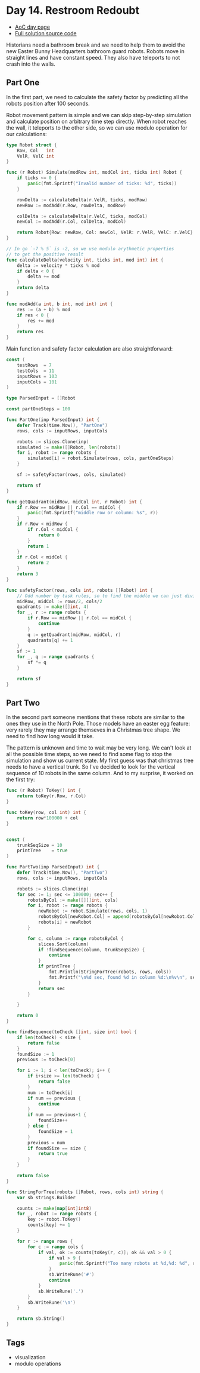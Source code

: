 # Day 14. Restroom Redoubt
- [AoC day page](https://adventofcode.com/2024/day/14)
- [Full solution source code](https://github.com/insomnes/aoc/tree/main/2024/14_restroom)

Historians need a bathroom break and we need to help them to avoid the new Easter Bunny
Headquarters bathroom guard robots. Robots move in straight lines and have constant speed.
They also have teleports to not crash into the walls.

## Part One
In the first part, we need to calculate the safety factor by predicting all the robots
position after 100 seconds.

Robot movement pattern is simple and we can skip step-by-step simulation and calculate
position on arbitrary time step directly. When robot reaches the wall, it teleports
to the other side, so we can use modulo operation for our calculations:

```go
type Robot struct {
	Row, Col   int
	VelR, VelC int
}

func (r Robot) Simulate(modRow int, modCol int, ticks int) Robot {
	if ticks <= 0 {
		panic(fmt.Sprintf("Invalid number of ticks: %d", ticks))
	}

	rowDelta := calculateDelta(r.VelR, ticks, modRow)
	newRow := modAdd(r.Row, rowDelta, modRow)

	colDelta := calculateDelta(r.VelC, ticks, modCol)
	newCol := modAdd(r.Col, colDelta, modCol)

	return Robot{Row: newRow, Col: newCol, VelR: r.VelR, VelC: r.VelC}
}

// In go `-7 % 5` is -2, so we use modulo arythmetic properties
// to get the positive result
func calculateDelta(velocity int, ticks int, mod int) int {
	delta := velocity * ticks % mod
	if delta < 0 {
		delta += mod
	}
	return delta
}

func modAdd(a int, b int, mod int) int {
	res := (a + b) % mod
	if res < 0 {
		res += mod
	}
	return res
}
```

Main function and safety factor calculation are also straightforward:

```go
const (
	testRows  = 7
	testCols  = 11
	inputRows = 103
	inputCols = 101
)

type ParsedInput = []Robot

const partOneSteps = 100

func PartOne(inp ParsedInput) int {
	defer Track(time.Now(), "PartOne")
	rows, cols := inputRows, inputCols

	robots := slices.Clone(inp)
	simulated := make([]Robot, len(robots))
	for i, robot := range robots {
		simulated[i] = robot.Simulate(rows, cols, partOneSteps)
	}

	sf := safetyFactor(rows, cols, simulated)

	return sf
}

func getQuadrant(midRow, midCol int, r Robot) int {
	if r.Row == midRow || r.Col == midCol {
		panic(fmt.Sprintf("middle row or column: %s", r))
	}
	if r.Row < midRow {
		if r.Col < midCol {
			return 0
		}
		return 1
	}
	if r.Col < midCol {
		return 2
	}
	return 3
}

func safetyFactor(rows, cols int, robots []Robot) int {
	// Odd number by task rules, so to find the middle we can just divide by 2
	midRow, midCol := rows/2, cols/2
	quadrants := make([]int, 4)
	for _, r := range robots {
		if r.Row == midRow || r.Col == midCol {
			continue
		}
		q := getQuadrant(midRow, midCol, r)
		quadrants[q] += 1
	}
	sf := 1
	for _, q := range quadrants {
		sf *= q
	}

	return sf
}
```

## Part Two
In the second part someone mentions that these robots are similar to the ones they use
in the North Pole. Those models have an easter egg feature: very rarely they may arrange
themseves in a Christmas tree shape. We need to find how long would it take.

The pattern is unknown and time to wait may be very long. We can't look at all the
possible time steps, so we need to find some flag to stop the simulation and show us 
current state. My first guess was that christmas tree needs to have a vertical trunk.
So I've decided to look for the vertical sequence of 10 robots in the same column.
And to my surprise, it worked on the first try:

```go
func (r Robot) ToKey() int {
	return toKey(r.Row, r.Col)
}

func toKey(row, col int) int {
	return row*100000 + col
}


const (
	trunkSeqSize = 10
	printTree    = true
)

func PartTwo(inp ParsedInput) int {
	defer Track(time.Now(), "PartTwo")
	rows, cols := inputRows, inputCols

	robots := slices.Clone(inp)
	for sec := 1; sec <= 100000; sec++ {
		robotsByCol := make([][]int, cols)
		for i, robot := range robots {
			newRobot := robot.Simulate(rows, cols, 1)
			robotsByCol[newRobot.Col] = append(robotsByCol[newRobot.Col], newRobot.Row)
			robots[i] = newRobot
		}

		for c, column := range robotsByCol {
			slices.Sort(column)
			if !findSequence(column, trunkSeqSize) {
				continue
			}
			if printTree {
				fmt.Println(StringForTree(robots, rows, cols))
				fmt.Printf("\n%d sec, found %d in column %d:\n%v\n", sec, trunkSeqSize, c, column)
			}
			return sec
		}

	}

	return 0
}

func findSequence(toCheck []int, size int) bool {
	if len(toCheck) < size {
		return false
	}
	foundSize := 1
	previous := toCheck[0]

	for i := 1; i < len(toCheck); i++ {
		if i+size >= len(toCheck) {
			return false
		}
		num := toCheck[i]
		if num == previous {
			continue
		}
		if num == previous+1 {
			foundSize++
		} else {
			foundSize = 1
		}
		previous = num
		if foundSize == size {
			return true
		}
	}

	return false
}

func StringForTree(robots []Robot, rows, cols int) string {
	var sb strings.Builder

	counts := make(map[int]int8)
	for _, robot := range robots {
		key := robot.ToKey()
		counts[key] += 1
	}

	for r := range rows {
		for c := range cols {
			if val, ok := counts[toKey(r, c)]; ok && val > 0 {
				if val > 9 {
					panic(fmt.Sprintf("Too many robots at %d,%d: %d", r, c, val))
				}
				sb.WriteRune('#')
				continue
			}
			sb.WriteRune('.')
		}
		sb.WriteRune('\n')
	}

	return sb.String()
}
```

## Tags
- visualization
- modulo operations
